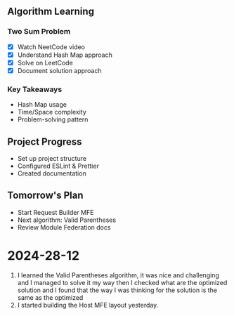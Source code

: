 

## Algorithm Learning
### Two Sum Problem
- [x] Watch NeetCode video
- [x] Understand Hash Map approach
- [x] Solve on LeetCode
- [x] Document solution approach

### Key Takeaways
- Hash Map usage
- Time/Space complexity
- Problem-solving pattern

## Project Progress
- Set up project structure
- Configured ESLint & Prettier
- Created documentation

## Tomorrow's Plan
- Start Request Builder MFE
- Next algorithm: Valid Parentheses
- Review Module Federation docs

# 2024-28-12
1. I learned the Valid Parentheses algorithm, it was nice and challenging and I managed to solve it my way
then I checked what are the optimized solution and I found that the way I was thinking for the solution is the same as the optimized
2. I started building the Host MFE layout yesterday.